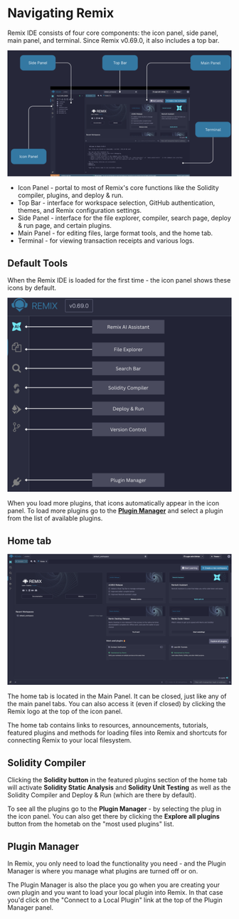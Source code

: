 # Navigating Remix

Remix IDE consists of four core components: the icon panel, side panel, main panel, and terminal. Since Remix v0.69.0, it also includes a top bar.

![Layout for Remix IDE, highlighting the terminal, the side, main, and icon panel.](images/layout/a-layout1c.png)

- Icon Panel - portal to most of Remix's core functions like the Solidity compiler, plugins, and deploy & run.
- Top Bar - interface for workspace selection, GitHub authentication, themes, and Remix configuration settings.
- Side Panel - interface for the file explorer, compiler, search page, deploy & run page, and certain plugins.
- Main Panel - for editing files, large format tools, and the home tab.
- Terminal - for viewing transaction receipts and various logs.

## Default Tools

When the Remix IDE is loaded for the first time - the icon panel shows these icons by default.

![Remix IDE default icons with annotations.](images/layout/a-icons-at-load.png)

When you load more plugins, that icons automatically appear in the icon panel. To load more plugins go to the **[Plugin Manager](#plugin-manager)** and select a plugin from the list of available plugins.

## Home tab

![Remix IDE Hometab.](images/layout/a-hometab.png)

The home tab is located in the Main Panel. It can be closed, just like any of the main panel tabs. You can also access it (even if closed) by clicking the Remix logo at the top of the icon panel.

The home tab contains links to resources, announcements, tutorials, featured plugins and methods for loading files into Remix and shortcuts for connecting Remix to your local filesystem.

## Solidity Compiler

Clicking the **Solidity button** in the featured plugins section of the home tab will activate **Solidity Static Analysis** and **Solidity Unit Testing** as well as the Solidity Compiler and Deploy & Run (which are there by default).

To see all the plugins go to the **Plugin Manager** - by selecting the plug in the icon panel.
You can also get there by clicking the **Explore all plugins** button from the hometab on the "most used plugins" list.

## Plugin Manager

In Remix, you only need to load the functionality you need - and the Plugin Manager is where you manage what plugins are turned off or on.

The Plugin Manager is also the place you go when you are creating your own plugin and you want to load your local plugin into Remix. In that case you'd click on the "Connect to a Local Plugin" link at the top of the Plugin Manager panel.
